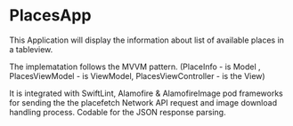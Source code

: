 # PlacesApp
This Application will display the information about list of available places in a tableview.

The implematation follows the MVVM pattern. (PlaceInfo - is Model , PlacesViewModel - is ViewModel, PlacesViewController - is the View)

It is integrated with SwiftLint, Alamofire & AlamofireImage pod frameworks for sending the the placefetch Network API request and image download handling process.
Codable for the JSON response parsing.
